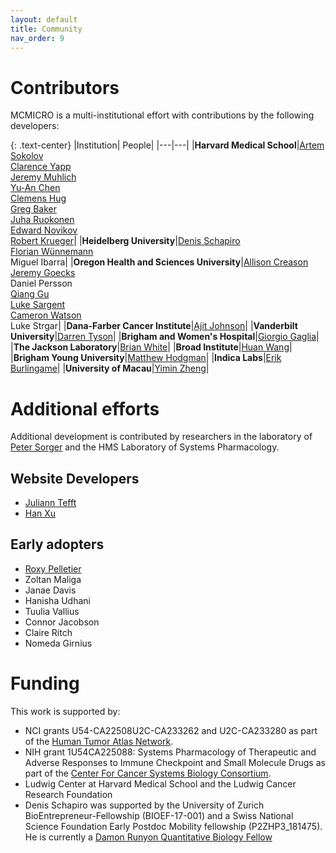 ```yaml
---
layout: default
title: Community
nav_order: 9
---
```


# Contributors

MCMICRO is a multi-institutional effort with contributions by the following developers:

{: .text-center}
|Institution| People|
|---|---|
|**Harvard Medical School**|[Artem Sokolov](https://scholar.harvard.edu/artem-sokolov)<br>[Clarence Yapp](https://scholar.harvard.edu/clarence/who-clarence)<br>[Jeremy Muhlich](https://github.com/jmuhlich)<br>[Yu-An Chen](https://github.com/Yu-AnChen)<br>[Clemens Hug](https://github.com/clemenshug)<br>[Greg Baker](https://github.com/gjbaker)<br>[Juha Ruokonen](https://github.com/Juha-Ruokonen)<br>[Edward Novikov](https://github.com/edn314)<br>[Robert Krueger](https://github.com/kruegert)|
|**Heidelberg University**|[Denis Schapiro](https://twitter.com/denisschapiro)<br>[Florian Wünnemann](https://github.com/FloWuenne)<br>Miguel Ibarra|
|**Oregon Health and Sciences University**|[Allison Creason](https://www.ohsu.edu/people/allison-creason-phd)<br>[Jeremy Goecks](https://www.ohsu.edu/people/jeremy-goecks-phd)<br>Daniel Persson<br>[Qiang Gu](https://github.com/qiagu)<br>[Luke Sargent](https://github.com/luke-c-sargent)<br>[Cameron Watson](https://github.com/CameronFRWatson)<br>Luke Strgar|
|**Dana-Farber Cancer Institute**|[Ajit Johnson](https://ajitjohnson.com/)|
|**Vanderbilt University**|[Darren Tyson](https://medschool.vanderbilt.edu/cancer-biology/person/darren-tyson-ph-d/)|
|**Brigham and Women's Hospital**|[Giorgio Gaglia](https://connects.catalyst.harvard.edu/Profiles/display/Person/25408)|
|**The Jackson Laboratory**|[Brian White](https://www.jax.org/people/brian-white)|
|**Broad Institute**|[Huan Wang](https://www.linkedin.com/in/huan-wang-4b940473/)|
|**Brigham Young University**|[Matthew Hodgman](https://www.linkedin.com/in/matthodgman/)|
|**Indica Labs**|[Erik Burlingame](https://www.linkedin.com/in/erik-burlingame/)|
|**University of Macau**|[Yimin Zheng](https://github.com/Mr-Milk)|

# Additional efforts
Additional development is contributed by researchers in the laboratory of [Peter Sorger](http://orcid.org/0000-0002-3364-1838) and the HMS Laboratory of Systems Pharmacology.

## Website Developers
* [Juliann Tefft](https://www.linkedin.com/in/juliann-tefft)
* [Han Xu](https://www.linkedin.com/in/han-xu-16a0216b/)

## Early adopters
* [Roxy Pelletier](https://github.com/rjp21)
* Zoltan Maliga
* Janae Davis
* Hanisha Udhani
* Tuulia Vallius
* Connor Jacobson
* Claire Ritch
* Nomeda Girnius

# Funding

This work is supported by:

* NCI grants U54-CA22508U2C-CA233262 and U2C-CA233280 as part of the [Human Tumor Atlas Network](https://humantumoratlas.org/).
* NIH grant 1U54CA225088: Systems Pharmacology of Therapeutic and Adverse Responses to Immune Checkpoint and Small Molecule Drugs as part of the [Center For Cancer Systems Biology Consortium](https://csbconsortium.org/).
* Ludwig Center at Harvard Medical School and the Ludwig Cancer Research Foundation
* Denis Schapiro was supported by the University of Zurich BioEntrepreneur-Fellowship (BIOEF-17-001) and a Swiss National Science Foundation Early Postdoc Mobility fellowship (P2ZHP3_181475). He is currently a [Damon Runyon Quantitative Biology Fellow](https://www.damonrunyon.org/news/entries/5551/Damon%20Runyon%20Cancer%20Research%20Foundation%20awards%20new%20Quantitative%20Biology%20Fellowships)

